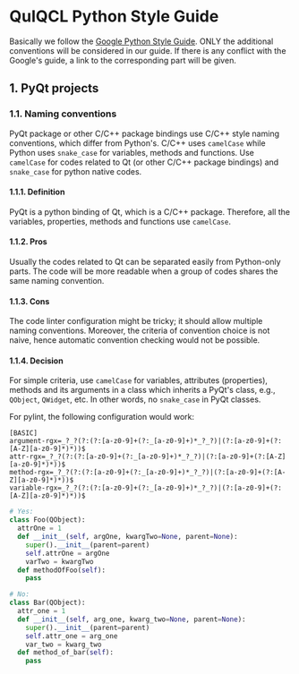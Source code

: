 # QuIQCL Python Style Guide

Basically we follow the [Google Python Style Guide](https://google.github.io/styleguide/pyguide.html).
ONLY the additional conventions will be considered in our guide.
If there is any conflict with the Google's guide, a link to the corresponding part will be given.

## 1. PyQt projects
### 1.1. Naming conventions
PyQt package or other C/C++ package bindings use C/C++ style naming conventions,
which differ from Python's.
C/C++ uses `camelCase` while Python uses `snake_case` for variables, methods and functions.
Use `camelCase` for codes related to Qt (or other C/C++ package bindings) and `snake_case` for python native codes.
#### 1.1.1. Definition
PyQt is a python binding of Qt, which is a C/C++ package.
Therefore, all the variables, properties, methods and functions use `camelCase`.
#### 1.1.2. Pros
Usually the codes related to Qt can be separated easily from Python-only parts.
The code will be more readable when a group of codes shares the same naming convention.
#### 1.1.3. Cons
The code linter configuration might be tricky; it should allow multiple naming conventions.
Moreover, the criteria of convention choice is not naive, hence automatic convention checking would not be possible.
#### 1.1.4. Decision
For simple criteria, use `camelCase` for variables, attributes (properties), methods and its arguments in a class which inherits a PyQt's class, e.g., `QObject`, `QWidget`, etc.
In other words, no `snake_case` in PyQt classes.

For pylint, the following configuration would work:
```
[BASIC]
argument-rgx=_?_?(?:(?:[a-z0-9]+(?:_[a-z0-9]+)*_?_?)|(?:[a-z0-9]+(?:[A-Z][a-z0-9]*)*))$
attr-rgx=_?_?(?:(?:[a-z0-9]+(?:_[a-z0-9]+)*_?_?)|(?:[a-z0-9]+(?:[A-Z][a-z0-9]*)*))$
method-rgx=_?_?(?:(?:[a-z0-9]+(?:_[a-z0-9]+)*_?_?)|(?:[a-z0-9]+(?:[A-Z][a-z0-9]*)*))$
variable-rgx=_?_?(?:(?:[a-z0-9]+(?:_[a-z0-9]+)*_?_?)|(?:[a-z0-9]+(?:[A-Z][a-z0-9]*)*))$
```
```python
# Yes:
class Foo(QObject):
  attrOne = 1
  def __init__(self, argOne, kwargTwo=None, parent=None):
    super().__init__(parent=parent)
    self.attrOne = argOne
    varTwo = kwargTwo
  def methodOfFoo(self):
    pass

# No:
class Bar(QObject):
  attr_one = 1
  def __init__(self, arg_one, kwarg_two=None, parent=None):
    super().__init__(parent=parent)
    self.attr_one = arg_one
    var_two = kwarg_two
  def method_of_bar(self):
    pass
```
